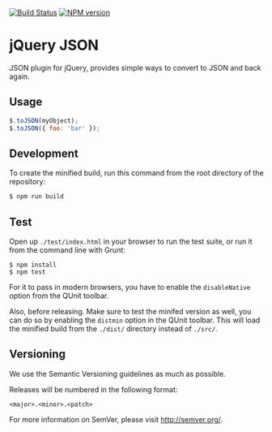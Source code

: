 [![Build Status](https://travis-ci.org/Krinkle/jquery-json.svg?branch=master)](https://travis-ci.org/Krinkle/jquery-json) [![NPM version](https://badge.fury.io/js/jquery-json.svg)](http://badge.fury.io/js/jquery-json)

# jQuery JSON

JSON plugin for jQuery, provides simple ways to convert to JSON and back again.

## Usage

```js
$.toJSON(myObject);
$.toJSON({ foo: 'bar' });
```

## Development

To create the minified build, run this command from the root directory of the repository:

```bash
$ npm run build
```

## Test

Open up `./test/index.html` in your browser to run the test suite, or run it from
the command line with Grunt:

```
$ npm install
$ npm test
```

For it to pass in modern browsers, you have to enable the `disableNative`
option from the QUnit toolbar.

Also, before releasing. Make sure to test the minifed version as well, you can
do so by enabling the `distmin` option in the QUnit toolbar. This will load
the minified build from the `./dist/` directory instead of `./src/`.

## Versioning

We use the Semantic Versioning guidelines as much as possible.

Releases will be numbered in the following format:

`<major>.<minor>.<patch>`

For more information on SemVer, please visit http://semver.org/.
